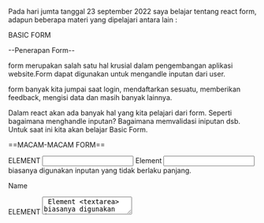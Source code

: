 Pada hari jumta tanggal 23 september 2022 saya belajar tentang react form, adapun beberapa materi yang dipelajari antara lain :

BASIC FORM

--Penerapan Form--

form merupakan salah satu hal krusial dalam pengembangan aplikasi website.Form dapat digunakan untuk mengandle inputan dari user.

form banyak kita jumpai saat login, mendaftarkan sesuatu, memberikan feedback, mengisi data dan masih banyak lainnya.

Dalam react akan ada banyak hal yang kita pelajari dari form. Seperti bagaimana menghandle inputan? Bagaimana memvalidasi iniputan dsb. Untuk saat ini kita akan belajar Basic Form.

==MACAM-MACAM FORM==

ELEMENT <input>
Element <input> biasanya digunakan inputan yang tidak berlaku panjang.

<label>
<p>Name</p>
<inputan name="name" />
</label>

ELEMENT <textarea> 
Element <textarea> biasanya digunakan inputan yang cukup panjang seperti deskripsi.

<label>
<p>Deskripsi</p>
<textarea name="deskripsi" />
</label>

ELEMENT <select>

Element <select> biasanyadigunakan untuk inputan yang pilihannya sudah dientukan.

<label>
<p>Apel</p>
<select name="apel">
<option value="">--Pilih Salah Satu--</option>
<option value="fuji">Fuji</option>
<option value="jonathan">Jonathan</option>
<option value="honey-crisp">Honey-Crisp</option>
</select>
</label>


CHECKBOX
Chekbox merupakan salah satu type di element <input>. kita bisa memilik lebih dari satu 1 pilihan menggunakan check box.

<label>
<p>Kelas Yang Diambil</p>
<input type="checkbox" name="pagi" value="pagi" />Pagi</input>
<input type="checkbox" name="siang" value="siang" />Siang</input>
<input type="checkbox" name="sore" value="sore" />Sore</input>
</label>

TYPE ELEMENT INPUT LAINNYA SELAIN YANG DICONTOHKAN DIATAS
- text
- button 
- color
- date
- datetime-local
- email
- file
- hidden
- image
- dll




RADIO BUTTON
Radio Button merupakan salah satu type di elemen <input>. Kita hanya bisa memilih 1 pilihan menggunakan radiobutton.

<label>
<p>Jenis Kelamin</p>
<input type="radio" name="laki-laki" value="laki-laki"/>Laki-laki</input>
<input type="radio" name="perempuan" value="perempuan"/>Perempuan</input>
</label>



CONTROLLED COMPONENT 
Controlled component, kita dapat menggabungkan cara menyimpan dan mempoerbarui state di HTML dan React dengan menggunakan state pada React kemudian komponen React yang me-render sebuah form juga mengontrol apa yang terjadi dalam dorm tersebut pada masukkan pengguna selanjutnya.

sebuah elemen masukkan form yang nilainya dikontrol oleh React melalui cara seperti ini disebut juga sebagai "controlled component"

CONTOH DARI CONTROLLED COMPONENT UNTUK FORM

import React, { useState } from 'react' ;

export default function nameForm( ) {
    const [name, setName] = useState( ' ');

    const handleChange = (e) => {
    };
    const handle change = (e) => {
        setName(e.target.value);
    };

    const handleSubmit = (e) => {
        alert('A name was submitted:  + name)
        e.preventDefault();
    };
    return (
        <form onSubmit ={handleSubmit}>
        <label>
            Name: 
            <input type= "text> value={name} onChange={handleChange}/>
            </label>
            <input type= "submit" value="submit">
            </form>
    );
};




UNCONTROLLED COMPONENT
Uncontrolled Component adalah alternatif antara lain dari controlled component, dimana data form akan ditangani oleh DOM-nya sendiri. untuk menulis uncontrolled component, alih-alih menulis event handler untuk setiap pembaruan nilai form dari DOM.

Karena hal ini terkadang lebih mudah untuk mengintegrasikan kode React dan non-React jika menggunakan uncontrolled component. ini berarti lebih sedikit kode jika kita menginginkan solusi cepat walaupun tak rapi.Selain itu pada umumnya kita harus menggunakan controlled component.

Contoh UNCONTROLLED COMPONENT

import React, { useState } from 'react' ;

export default function nameForm( ) {
    const input = useRef(null);

    const handleSubmit = (e) => {
        alert('Sebuah nama telah dikirim: ' + input.current.value);
        e.preventDefault();

    };
    return (
        <form onSubmit ={handleSubmit}>
        <label>
            Name: 
            <input type= "text" ref ={input} />
            </label>
            <input type= "submit" value="Kirim">
            </form>
    );
};


NILAI DEFAULT 

Atribut defaultValue 
Pada lifecycle rendering React, atribut value pada elemen form akan menimpa nilai pada DOM. Dengan menentukan nilai awal tapi pembaruan berikutnya dilakukan secara uncontrolled.unutuk menangani kasus ini, kita bisa menggunakan atribut defaultValue alih alih menggunakan value.


Contoh penerapan default Value 

return 
<form onSubmit={this.handleSubmit}>
<label>
Nama:
<input 
defaultValue="Budi
ref={input} />
</label>
</input type="submit" value="kiim" />
</form>
);

kita bisa menggunakan defaultChecked untuk <input type="checkbox"> dan <input type="radio">, serta dafaultValue untuk <select> dan <textarea>.

TAG FILE INPUT 

pada HTML, sebuah <input type="file"> memungkinkan pengguna untuk memilih satu atau beberapa file dari media penyimpanan mereka untuk diunggah ke server atau dimanupulasi dengan JavaSript lewat File API.

Dalam React, sebuah <input type="file"/> merupakan uncontrolled component karena nilainya hanya bisa distel oleh pengguna, buka oleh kode program.

contoh penerapan uncontrolled component pada input tag file

import React, { useState } from 'react' ;

export default function nameForm( ) {
    const fileInput = useRef(null);

    const handleSubmit = (e) => {
        alert(
            Selected file - ${fileInput.current.files[0].name}'
    };

    return (
        <form onSubmit ={handleSubmit}>
        <label>
           Upload file:

            <input type= "file" ref ={fileInput} />
            </label>
            <br />
            <input type= "Submit"</button>
            </form>
    );
};



BASIC VALIDATION PADA FORM INPUT

--KENAPA KITA PERLU VALIDASI--

Pada dasarnya, ada 3 alasan mengapa validasi form diperlukan :
- mencari input daataa yang benardan sesuai format. sebuah web/aplikasi tidak dapat berjalan dengan benar jika ada data yang dolah tidak sesuai engan kebutuhan aplikasi.
- melindungi akun pengguna, misalnya membuat pengguna untuk memasuka data password yang aman.
melingungi sistem/aplikasi 